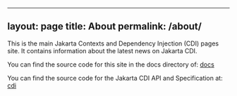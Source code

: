 <!--
    Copyright (c) 2021 Red Hat, Inc. and others
    
    This program and the accompanying materials are made available under the
    Apache Software License 2.0 which is available at:
    https://www.apache.org/licenses/LICENSE-2.0.
    
    SPDX-License-Identifier: Apache-2.0
-->
---
layout: page
title: About
permalink: /about/
---

This is the main Jakarta Contexts and Dependency Injection (CDI) pages site. It contains information about the latest news on Jakarta CDI. 

You can find the source code for this site in the docs directory of:
[docs](https://github.com/eclipse-ee4j/cdi/)

You can find the source code for the Jakarta CDI API and Specification at:
[cdi](https://github.com/eclipse-ee4j/cdi/)


